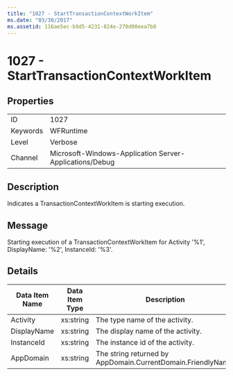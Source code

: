 ```yaml
---
title: "1027 - StartTransactionContextWorkItem"
ms.date: "03/30/2017"
ms.assetid: 116ae5ec-b9d5-4231-824e-270d00eea7b8
---
```

# 1027 - StartTransactionContextWorkItem
## Properties  


|||  
|-|-|  
|ID|1027|  
|Keywords|WFRuntime|  
|Level|Verbose|  
|Channel|Microsoft-Windows-Application Server-Applications/Debug|  

## Description  
 Indicates a TransactionContextWorkItem is starting execution.  

## Message  
 Starting execution of a TransactionContextWorkItem for Activity '%1', DisplayName: '%2', InstanceId: '%3'.  

## Details  


| Data Item Name | Data Item Type |                         Description                          |
|----------------|----------------|--------------------------------------------------------------|
|    Activity    |   xs:string    |                The type name of the activity.                |
|  DisplayName   |   xs:string    |              The display name of the activity.               |
|   InstanceId   |   xs:string    |               The instance id of the activity.               |
|   AppDomain    |   xs:string    | The string returned by AppDomain.CurrentDomain.FriendlyName. |

